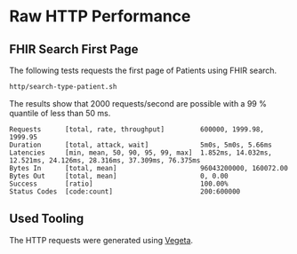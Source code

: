 # Raw HTTP Performance

## FHIR Search First Page

The following tests requests the first page of Patients using FHIR search.

```sh
http/search-type-patient.sh
```

The results show that 2000 requests/second are possible with a 99 % quantile of less than 50 ms.

```text
Requests      [total, rate, throughput]         600000, 1999.98, 1999.95
Duration      [total, attack, wait]             5m0s, 5m0s, 5.66ms
Latencies     [min, mean, 50, 90, 95, 99, max]  1.852ms, 14.032ms, 12.521ms, 24.126ms, 28.316ms, 37.309ms, 76.375ms
Bytes In      [total, mean]                     96043200000, 160072.00
Bytes Out     [total, mean]                     0, 0.00
Success       [ratio]                           100.00%
Status Codes  [code:count]                      200:600000 
```

## Used Tooling

The HTTP requests were generated using [Vegeta](https://github.com/tsenart/vegeta).

